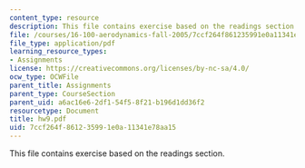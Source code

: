```yaml
---
content_type: resource
description: This file contains exercise based on the readings section.
file: /courses/16-100-aerodynamics-fall-2005/7ccf264f861235991e0a11341e78aa15_hw9.pdf
file_type: application/pdf
learning_resource_types:
- Assignments
license: https://creativecommons.org/licenses/by-nc-sa/4.0/
ocw_type: OCWFile
parent_title: Assignments
parent_type: CourseSection
parent_uid: a6ac16e6-2df1-54f5-8f21-b196d1dd36f2
resourcetype: Document
title: hw9.pdf
uid: 7ccf264f-8612-3599-1e0a-11341e78aa15
---
```

This file contains exercise based on the readings section.